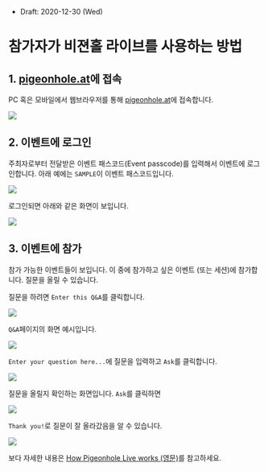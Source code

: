 * Draft: 2020-12-30 (Wed)

# 참가자가 비젼홀 라이브를 사용하는 방법

## 1. [pigeonhole.at](https://www.pigeonhole.at/)에 접속

PC 혹은 모바일에서 웹브라우저를 통해 [pigeonhole.at](https://www.pigeonhole.at/)에 접속합니다.



<img src='images/1_log_in_to_pigeonhole-1.png'>

## 2. 이벤트에 로그인

주최자로부터 전달받은 이벤트 패스코드(Event passcode)를 입력해서 이벤트에 로그인합니다. 아래 예에는 `SAMPLE`이 이벤트 패스코드입니다.

<img src='images/1_log_in_to_pigeonhole-2.png'>

로그인되면 아래와 같은 화면이 보입니다.

<img src='images/1_log_in_to_pigeonhole-3.png'>

## 3. 이벤트에 참가

참가 가능한 이벤트들이 보입니다. 이 중에 참가하고 싶은 이벤트 (또는 세션)에 참가합니다. 질문을 올릴 수 있습니다.



질문을 하려면 `Enter this Q&A`를 클릭합니다.

<img src='images/2_participate_in_sessions-1.png'>

`Q&A`페이지의 화면 예시입니다.

<img src='images/2_participate_in_sessions-2.png'>

`Enter your question here...`에 질문을 입력하고 `Ask`를 클릭합니다.

<img src='images/2_participate_in_sessions-3.png'>

질문을 올릴지 확인하는 화면입니다. `Ask`를 클릭하면

<img src='images/2_participate_in_sessions-4.png'>

`Thank you!`로 질문이 잘 올라갔음을 알 수 있습니다.

<img src='images/2_participate_in_sessions-5.png'>

보다 자세한 내용은 [How Pigeonhole Live works (영문)](https://pigeonholelive.com/how-it-works/#how=audience)를 참고하세요.